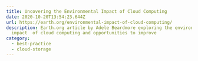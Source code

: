```yaml
---
title: Uncovering the Environmental Impact of Cloud Computing
date: 2020-10-20T13:54:23.644Z
url: https://earth.org/environmental-impact-of-cloud-computing/
description: Earth.org article by Adele Beardmore exploring the environmental
  impact  of cloud computing and opportunities to improve
category:
  - best-practice
  - cloud-storage
---
```

